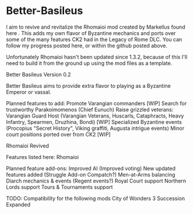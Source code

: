 # Better-Basileus
I aim to revive and revitalize the Rhomaioi mod created by Markellus found here . This adds my own flavor of Byzantine mechanics and ports over some of the many features CK2 had in the Legacy of Rome DLC. You can follow my progress posted here, or within the github posted above.

Unfortunately Rhomaioi hasn't been updated since 1.3.2, because of this I'll need to build it from the ground up using the mod files as a template.

Better Basileus
Version 0.2

Better Basileus aims to provide extra flavor to playing as a Byzantine Emperor or vassal.

Planned features to add:
Promote Varangian commanders [WIP]
Search for trustworthy Parakoimomenos (Chief Eunuch)
Raise grizzled veterans: Varangian Guard Host (Varangian Veterans, Huscarls, Cataphracts, Heavy Infantry, Spearmen, Druzhina, Bondi) [WIP]
Specialized Byzantine events (Procopius "Secret History", Viking graffiti, Augusta intrigue events)
Minor court positions ported over from CK2 [WIP]

Rhomaioi Revived

Features listed here: Rhomaioi

Planned feature add-ons:
Improved AI (Improved voting)
New updated features added (Struggle Add-on Compatch?)
Men-at-Arms balancing
Diarch mechanics & events (Regent events?)
Royal Court support
Northern Lords support
Tours & Tournaments support

TODO: Compatibility for the following mods
City of Wonders 3
Succession Expanded

